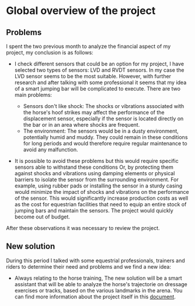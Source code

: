 # Global overview of the project

## Problems

I spent the two previous month to analyze the financial aspect  of my project, my conclusion is as follows:

- I check different sensors that could be an option for my project, I have selected two types of sensors: LVD and RVDT sensors. In my case the LVD sensor seems to be the most suitable. However, with further research and after talking with some professional it seems that my idea of a smart jumping bar will be complicated to execute. There are two main problems:

  - Sensors don't like shock: The shocks or vibrations associated with the horse's hoof strikes may affect the performance of the displacement sensor, especially if the sensor is located directly on the bar or in an area where shocks are frequent.
  - The environment: The sensors would be in a dusty environment, potentially humid and muddy. They could remain in these conditions for long periods and would therefore require regular maintenance to avoid any malfunction.

- It is possible to avoid these problems but this would require specific sensors able to withstand these conditions Or, by protecting them against shocks and vibrations using damping elements or physical barriers to isolate the sensor from the surrounding environment. For example, using rubber pads or installing the sensor in a sturdy casing would minimize the impact of shocks and vibrations on the performance of the sensor. This would significantly increase production costs as well as the cost for equestrian facilities that need to equip an entire stock of jumping bars and maintain the sensors. The project would quickly become out of budget.

After these observations it was necessary to review the project.

## New solution

During this period I talked with some equestrial professionals, trainers and riders to determine their need and problems and we find a new idea:

- Always relating to the horse training, The new solution will be a smart assistant that will be able to analyze the horse's trajectorie on dressage exercises or tracks, based on the various landmarks in the arena. You can find more information about the project itself in this [document](https://github.com/lauraleehollande/ALGOSUP-Moonshot-Project/blob/main/document/specification.md).
